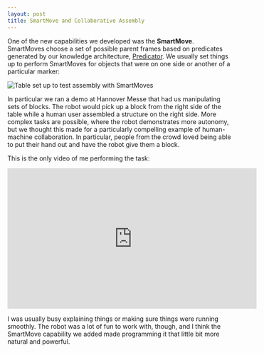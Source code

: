 ```yaml
---
layout: post
title: SmartMove and Collaborative Assembly
---
```


One of the new capabilities we developed was the __SmartMove__. SmartMoves choose a set of possible parent frames based on predicates generated by our knowledge architecture, [Predicator](https://github.com/cpaxton/predicator). We usually set things up to perform SmartMoves for objects that were on one side or another of a particular marker:

![Table  set up to test assembly with SmartMoves]({{site.baseurl}}public/smartmove_table.jpg)

In particular we ran a demo at Hannover Messe that had us manipulating sets of blocks. The robot would pick up a block from the right side of the table while a human user assembled a structure on the right side. More complex tasks are possible, where the robot demonstrates more autonomy, but we thought this made for a particularly compelling example of human-machine collaboration. In particular, people from the crowd loved being able to put their hand out and have the robot give them a block.

This is the only video of me performing the task:

<iframe width="560" height="315" src="https://www.youtube.com/embed/QS0cOPJFIDg" frameborder="0" allowfullscreen></iframe>

I was usually busy explaining things or making sure things were running smoothly. The robot was a lot of fun to work with, though, and I think the SmartMove capability we added made programming it that little bit more natural and powerful.
